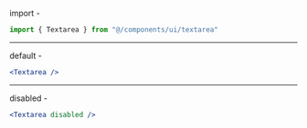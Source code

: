import -

```jsx
import { Textarea } from "@/components/ui/textarea"
```

---

default -

```jsx
<Textarea />
```

---

disabled -

```jsx
<Textarea disabled />
```

